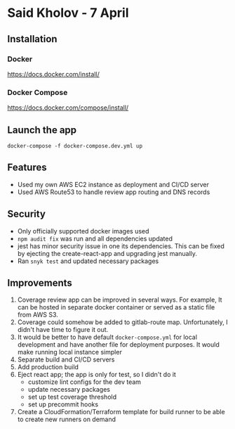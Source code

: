 # Said Kholov - 7 April
## Installation

### Docker

https://docs.docker.com/install/

### Docker Compose

https://docs.docker.com/compose/install/

## Launch the app

`docker-compose -f docker-compose.dev.yml up`

## Features
* Used my own AWS EC2 instance as deployment and CI/CD server
* Used AWS Route53 to handle review app routing and DNS records

## Security
* Only officially supported docker images used
* `npm audit fix` was run and all dependencies updated
* jest has minor security issue in one its dependencies.
This can be fixed by ejecting the create-react-app and upgrading jest manually.
* Ran `snyk test` and updated necessary packages

## Improvements

1. Coverage review app can be improved in several ways. For example, It can be hosted in separate docker container or served as a static file from AWS S3.
2. Coverage could somehow be added to gitlab-route map. Unfortunately, I didn't have time to figure it out.
3. It would be better to have default `docker-compose.yml` for local development and have another file for deployment purposes. It would make running local instance simpler
4. Separate build and CI/CD servers
5. Add production build
6. Eject react app; the app is only for test, so I didn't do it
    - customize lint configs for the dev team
    - update necessary packages
    - set up test coverage threshold
    - set up precommit hooks
7. Create a CloudFormation/Terraform template for build runner to be able to create new runners on demand
